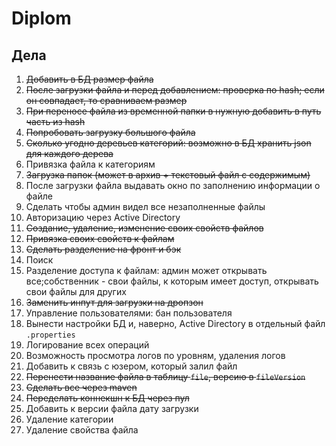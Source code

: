 # Diplom

## Дела
 1. ~~Добавить в БД размер файла~~
 2. ~~После загрузки файла и перед добавлением: проверка по hash; если он совпадает, то сравниваем размер~~
 3. ~~При переносе файла из временной папки в нужную добавить в путь часть из hash~~
 4. ~~Попробовать загрузку большого файла~~
 5. ~~Сколько угодно деревьев категорий: возможно в БД хранить json для каждого дерева~~
 6. Привязка файла к категориям
 7. ~~Загрузка папок (может в архив + текстовый файл с содержимым)~~
 8. После загрузки файла выдавать окно по заполнению информации о файле
 9. Сделать чтобы админ видел все незаполненные файлы
 10. Авторизацию через Active Directory
 11. ~~Создание, удаление, изменение своих свойств файлов~~
 12. ~~Привязка своих свойств к файлам~~
 13. ~~Сделать разделение на фронт и бэк~~
 14. Поиск
 15. Разделение доступа к файлам: админ может открывать все;собственник - свои файлы, к которым имеет доступ, открывать свои файлы для других
 16. ~~Заменить инпут для загрузки на дропзон~~
 17. Управление пользователями: бан пользователя
 18. Вынести настройки БД и, наверно, Active Directory в отдельный файл `.properties`
 19. Логирование всех операций
 20. Возможность просмотра логов по уровням, удаления логов
 21. Добавить к связь с юзером, который залил файл
 22. ~~Перенести название файла в таблицу `file`, версию в `fileVersion`~~
 23. ~~Сделать все через maven~~
 24. ~~Переделать коннекшн к БД через пул~~
 25. Добавить к версии файла дату загрузки
 26. Удаление категории
 27. Удаление свойства файла
